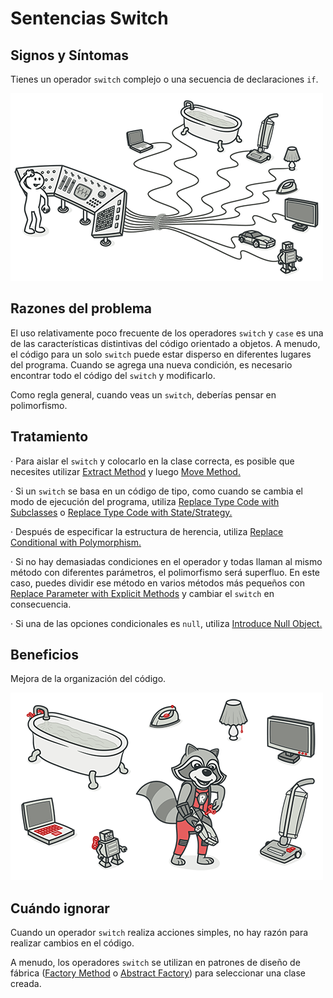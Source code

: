# Sentencias Switch
## Signos y Síntomas

Tienes un operador `switch` complejo o una secuencia de declaraciones `if`.

![](../CodeSmell/assets/switch-statements-01.png)

## Razones del problema
El uso relativamente poco frecuente de los operadores `switch` y `case` es una de las características distintivas del código orientado a objetos. A menudo, el código para un solo `switch` puede estar disperso en diferentes lugares del programa. Cuando se agrega una nueva condición, es necesario encontrar todo el código del `switch` y modificarlo.

Como regla general, cuando veas un `switch`, deberías pensar en polimorfismo.

## Tratamiento
· Para aislar el `switch` y colocarlo en la clase correcta, es posible que necesites utilizar [Extract Method](../RefactoringPattern/ExtractMethod.md) y luego [Move Method.](../RefactoringPattern/MoveMethod.md)

· Si un `switch` se basa en un código de tipo, como cuando se cambia el modo de ejecución del programa, utiliza [Replace Type Code with Subclasses](../RefactoringPattern/ReplaceTypeCodewithSubclasses.md) o [Replace Type Code with State/Strategy.](../RefactoringPattern/ReplaceTypeCodeWithStateStrategy.md)

· Después de especificar la estructura de herencia, utiliza [Replace Conditional with Polymorphism.](../RefactoringPattern/ReplaceConditionalwithPolymorphism.md)

· Si no hay demasiadas condiciones en el operador y todas llaman al mismo método con diferentes parámetros, el polimorfismo será superfluo. En este caso, puedes dividir ese método en varios métodos más pequeños con [Replace Parameter with Explicit Methods](../RefactoringPattern/ReplaceParameterWithExplicitMethods.md) y cambiar el `switch` en consecuencia.

· Si una de las opciones condicionales es `null`, utiliza [Introduce Null Object.](../RefactoringPattern/IntroduceNullObject.md)

## Beneficios
Mejora de la organización del código.

![](../CodeSmell/assets/switch-statements-02.png)

## Cuándo ignorar
Cuando un operador `switch` realiza acciones simples, no hay razón para realizar cambios en el código.

A menudo, los operadores `switch` se utilizan en patrones de diseño de fábrica ([Factory Method](https://refactoring.guru/es/design-patterns/factory-method) o [Abstract Factory](https://refactoring.guru/es/design-patterns/abstract-factory)) para seleccionar una clase creada.
